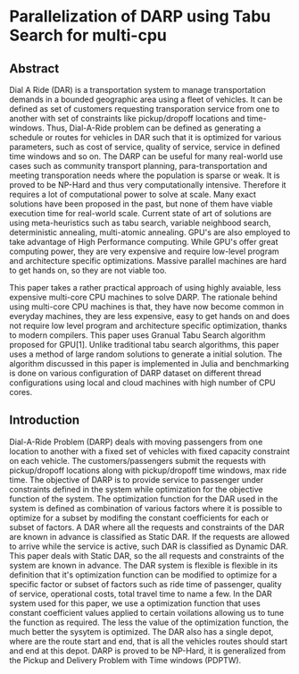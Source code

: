 # Parallelization of DARP using Tabu Search for multi-cpu

## Abstract

Dial A Ride (DAR) is a transportation system to manage transportation demands in a bounded geographic area using a fleet of vehicles. It can be defined as set of customers requesting transporation service from one to another with set of constraints like pickup/dropoff locations and time-windows. Thus, Dial-A-Ride problem can be defined as generating a schedule or routes for vehicles in DAR such that it is optimized for various parameters, such as cost of service, quality of service, service in defined time windows and so on. The DARP can be useful for many real-world use cases such as community transport planning, para-transportation and meeting transporation needs where the population is sparse or weak. It is proved to be NP-Hard and thus very computationally intensive. Therefore it requires a lot of computational power to solve at scale. Many exact solutions have been proposed in the past, but none of them have viable execution time for real-world scale. Current state of art of solutions are using meta-heuristics such as tabu search, variable neighbood search, deterministic annealing, multi-atomic annealing. GPU's are also employed to take advantage of High Performance computing. While GPU's offer great computing power, they are very expensive and require low-level program and architecture specific optimizations. Massive parallel machines are hard to get hands on, so they are not viable too.

This paper takes a rather practical approach of using highly avaiable, less expensive multi-core CPU machines to solve DARP. The rationale behind using multi-core CPU machines is that, they have now become common in everyday machines, they are less expensive, easy to get hands on and does not require low level program and architecture specific optimization, thanks to modern compilers. This paper uses Granual Tabu Search algorithm proposed for GPU[1]. Unlike traditional tabu search algorithms, this paper uses a method of large random solutions to generate a initial solution. The algorithm discussed in this paper is implemented in Julia and benchmarking is done on various configuration of DARP dataset on different thread configurations using local and cloud machines with high number of CPU cores.

## Introduction

Dial-A-Ride Problem (DARP) deals with moving passengers from one location to another with a fixed set of vehicles with fixed capacity constraint on each vehicle. The customers/passengers submit the requests with pickup/dropoff locations along with pickup/dropoff time windows, max ride time. The objective of DARP is to provide service to passenger under constraints defined in the system while optimization for the objective function of the system. The optimization function for the DAR used in the system is defined as combination of various factors where it is possible to optimize for a subset by modifing the constant coefficients for each or subset of factors. A DAR where all the requests and constraints of the DAR are known in advance is classified as Static DAR. If the requests are allowed to arrive while the service is active, such DAR is classified as Dynamic DAR. This paper deals with Static DAR, so the all requests and constraints of the system are known in advance. The DAR system is flexible is flexible in its definition that it's optimization function can be modified to optimize for a specific factor or subset of factors such as ride time of passenger, quality of service, operational costs, total travel time to name a few. In the DAR system used for this paper, we use a optimization function that uses constant coefficient values applied to certain voilations allowing us to tune the function as required. The less the value of the optimization function, the much better the sysytem is optimized. The DAR also has a single depot, where are the route start and end, that is all the vehicles routes should start and end at this depot. DARP is proved to be NP-Hard, it is generalized from the Pickup and Delivery Problem with Time windows (PDPTW).




